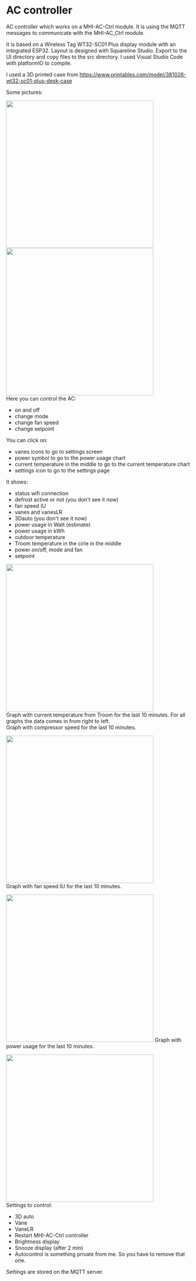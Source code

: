 # AC controller
AC controller which works on a MHI-AC-Ctrl module. It is using the MQTT messages to communicate with the MHI-AC_Ctrl module.

It is based on a Wireless Tag WT32-SC01 Plus display module with an integrated ESP32.
Layout is designed with Squareline Studio. Export to the UI directory and copy files to the src directory.
I used Visual Studio Code with platformIO to compile. 

I used a 3D printed case from https://www.printables.com/model/381026-wt32-sc01-plus-desk-case

Some pictures:

<img src="/images/image1.jpg" width=400 /> <img src="/images/image2.jpg" width=400 /><br>
Here you can control the AC:
- on and off
- change mode
- change fan speed
- change setpoint

You can click on:
- vanes icons to go to settings screen
- power symbol to go to the power usage chart
- current temperature in the middle to go to the current temperature chart
- settings icon to go to the settings page

It shows:
- status wifi connection
- defrost active or not (you don't see it now)
- fan speed IU
- vanes and vanesLR
- 3Dauto (you don't see it now)
- power usage in Watt (estimate)
- power usage in kWh
- outdoor temperature
- Troom temperature in the cirle in the middle
- power on/off, mode and fan
- setpoint

<img src="/images/image3.jpg" width=400 /><br>
Graph with current temperature from Troom for the last 10 minutes. For all graphs the data comes in from right to left.<br>
Graph with compressor speed for the last 10 minutes. 

<img src="/images/image4.jpg" width=400 /><br>
Graph with fan speed IU for the last 10 minutes.

<img src="/images/image5.jpg" width=400 />
Graph with power usage for the last 10 minutes.


<img src="/images/image6.jpg" width=400 /><br>
Settings to control:
- 3D auto
- Vane
- VaneLR
- Restart MHI-AC-Ctrl controller
- Brightness display
- Snooze display (after 2 min)
- Autocontrol is something private from me. So you have to remove that one.

Settings are stored on the MQTT server.



